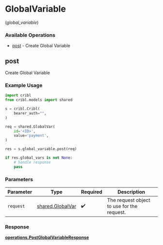 # GlobalVariable
(*global_variable*)

### Available Operations

* [post](#post) - Create Global Variable

## post

Create Global Variable

### Example Usage

```python
import cribl
from cribl.models import shared

s = cribl.Cribl(
    bearer_auth="",
)

req = shared.GlobalVar(
    id='<ID>',
    value='payment',
)

res = s.global_variable.post(req)

if res.global_vars is not None:
    # handle response
    pass
```

### Parameters

| Parameter                                            | Type                                                 | Required                                             | Description                                          |
| ---------------------------------------------------- | ---------------------------------------------------- | ---------------------------------------------------- | ---------------------------------------------------- |
| `request`                                            | [shared.GlobalVar](../../models/shared/globalvar.md) | :heavy_check_mark:                                   | The request object to use for the request.           |


### Response

**[operations.PostGlobalVariableResponse](../../models/operations/postglobalvariableresponse.md)**

